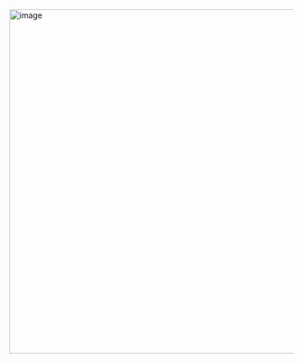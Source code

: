 <img width="610" alt="image" align="center" src="https://user-images.githubusercontent.com/68110536/163602660-5444e8c7-bbc0-4b88-8c81-29579a8dac4f.png">
